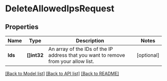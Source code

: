 # DeleteAllowedIpsRequest

## Properties

Name | Type | Description | Notes
------------ | ------------- | ------------- | -------------
**Ids** | **[]int32** | An array of the IDs of the IP address that you want to remove from your allow list. |[optional] 

[[Back to Model list]](../README.md#documentation-for-models) [[Back to API list]](../README.md#documentation-for-api-endpoints) [[Back to README]](../README.md)


